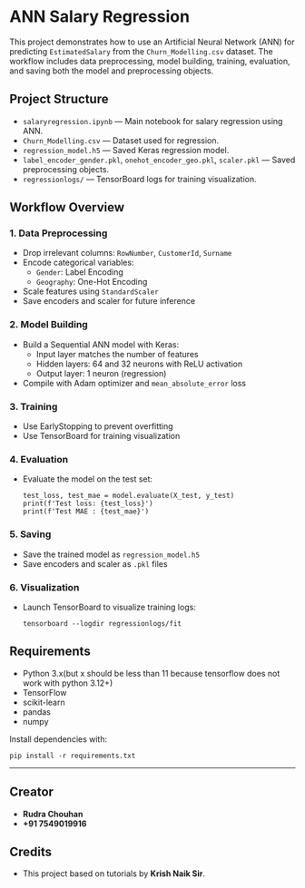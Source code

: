 # ANN Salary Regression

This project demonstrates how to use an Artificial Neural Network (ANN) for predicting `EstimatedSalary` from the `Churn_Modelling.csv` dataset. The workflow includes data preprocessing, model building, training, evaluation, and saving both the model and preprocessing objects.

## Project Structure

- `salaryregression.ipynb` — Main notebook for salary regression using ANN.
- `Churn_Modelling.csv` — Dataset used for regression.
- `regression_model.h5` — Saved Keras regression model.
- `label_encoder_gender.pkl`, `onehot_encoder_geo.pkl`, `scaler.pkl` — Saved preprocessing objects.
- `regressionlogs/` — TensorBoard logs for training visualization.

## Workflow Overview

### 1. Data Preprocessing

- Drop irrelevant columns: `RowNumber`, `CustomerId`, `Surname`
- Encode categorical variables:
  - `Gender`: Label Encoding
  - `Geography`: One-Hot Encoding
- Scale features using `StandardScaler`
- Save encoders and scaler for future inference

### 2. Model Building

- Build a Sequential ANN model with Keras:
  - Input layer matches the number of features
  - Hidden layers: 64 and 32 neurons with ReLU activation
  - Output layer: 1 neuron (regression)
- Compile with Adam optimizer and `mean_absolute_error` loss

### 3. Training

- Use EarlyStopping to prevent overfitting
- Use TensorBoard for training visualization

### 4. Evaluation

- Evaluate the model on the test set:
  ```
  test_loss, test_mae = model.evaluate(X_test, y_test)
  print(f'Test loss: {test_loss}')
  print(f'Test MAE : {test_mae}')
  ```

### 5. Saving

- Save the trained model as `regression_model.h5`
- Save encoders and scaler as `.pkl` files

### 6. Visualization

- Launch TensorBoard to visualize training logs:
  ```
  tensorboard --logdir regressionlogs/fit
  ```

## Requirements

- Python 3.x(but x should be less than 11 because tensorflow does not work with python 3.12+)
- TensorFlow
- scikit-learn
- pandas
- numpy

Install dependencies with:

```
pip install -r requirements.txt
```

---

## Creator

- **Rudra Chouhan**
- **+91 7549019916**

## Credits

- This project based on tutorials by **Krish Naik Sir**.
